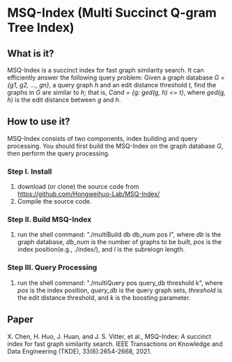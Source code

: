 # MSQ-Index (Multi Succinct Q-gram Tree Index)

## What is it?
MSQ-Index is a succinct index for fast graph similarity search. It can efficiently answer the following query problem: Given a graph database *G = {g1, g2, ..., gn}*, a query graph *h* and an edit distance threshold *t*, find the graphs in *G* are similar to *h*; that is, *Cand = {g: ged(g, h) <= t}*, where *ged(g, h)* is the edit distance between *g* and *h*.
	 
## How to use it?
   MSQ-Index consists of two components, index building and query processing. You should first build the MSQ-Index on the graph database *G*, then perform the query processing. 
### Step I. Install
   1. download (or clone) the source code from https://github.com/Hongweihuo-Lab/MSQ-Index/
   2. Compile the source code. 
### Step II. Build MSQ-Index 
   1. run the shell command: "./multiBuild db db_num pos l", where *db* is the graph database, *db_num* is the number of graphs to be built, *pos* is the index position(e.g., ./index/), and *l* is the subreiogn length. 
### Step III. Query Processing
   1. run the shell command: "./multiQuery pos query_db threshold k", where *pos* is the index position, *query_db* is the query graph sets, *threshold* is the edit distance threshold, and *k* is the boosting 
   parameter. 

## Paper
X. Chen, H. Huo, J. Huan, and J. S. Vitter, et al., MSQ-Index: A succinct index for fast graph similarity search. IEEE Transactions on Knowledge and Data Engineering (TKDE), 33(6):2654-2668, 2021. 
